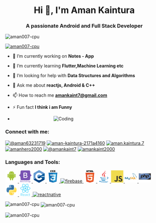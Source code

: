 <h1 align="center">Hi 👋, I'm Aman Kaintura</h1>

<h3 align="center">A passionate Android and  Full Stack Developer</h3>

<p align="left"> <img src="https://komarev.com/ghpvc/?username=aman007-cpu&label=Profile%20views&color=0e75b6&style=flat" alt="aman007-cpu" /> </p>

<p align="left"> <a href="https://github.com/ryo-ma/github-profile-trophy"><img src="https://github-profile-trophy.vercel.app/?username=aman007-cpu" alt="aman007-cpu" /></a> </p>


- 🔭 I’m currently working on **Notes - App**

- 🌱 I’m currently learning **Flutter,Machine Learning etc**

- 🤝 I’m looking for help with **Data Structures and Algorithms**

- 💬 Ask me about **reactjs, Android & C++**

- 📫 How to reach me **amankaint7@gmail.com**

- ⚡ Fun fact **I think i am Funny**
- <img align="right" alt="Coding" width="350" src="https://cdn.dribbble.com/users/2646423/screenshots/5507196/computer.gif">

<h3 align="left">Connect with me:</h3>
<p align="left">
<a href="https://twitter.com/@aman63231719" target="blank"><img align="center" src="https://raw.githubusercontent.com/rahuldkjain/github-profile-readme-generator/master/src/images/icons/Social/twitter.svg" alt="@aman63231719" height="30" width="40" /></a>
<a href="https://linkedin.com/in/aman-kaintura-2171a4160" target="blank"><img align="center" src="https://raw.githubusercontent.com/rahuldkjain/github-profile-readme-generator/master/src/images/icons/Social/linked-in-alt.svg" alt="aman-kaintura-2171a4160" height="30" width="40" /></a>
<a href="https://instagram.com/aman.kaintura.7" target="blank"><img align="center" src="https://raw.githubusercontent.com/rahuldkjain/github-profile-readme-generator/master/src/images/icons/Social/instagram.svg" alt="aman.kaintura.7" height="30" width="40" /></a>
<a href="https://www.codechef.com/users/amanhero2000" target="blank"><img align="center" src="https://cdn.jsdelivr.net/npm/simple-icons@3.1.0/icons/codechef.svg" alt="amanhero2000" height="30" width="40" /></a>
<a href="https://www.hackerrank.com/@amankaint7" target="blank"><img align="center" src="https://raw.githubusercontent.com/rahuldkjain/github-profile-readme-generator/master/src/images/icons/Social/hackerrank.svg" alt="@amankaint7" height="30" width="40" /></a>
<a href="https://www.leetcode.com/amankaint2000" target="blank"><img align="center" src="https://raw.githubusercontent.com/rahuldkjain/github-profile-readme-generator/master/src/images/icons/Social/leet-code.svg" alt="amankaint2000" height="30" width="40" /></a>
</p>


<h3 align="left">Languages and Tools:</h3>
<p align="left"> <a href="https://developer.android.com" target="_blank" rel="noreferrer"> <img src="https://raw.githubusercontent.com/devicons/devicon/master/icons/android/android-original-wordmark.svg" alt="android" width="40" height="40"/> </a> <a href="https://getbootstrap.com" target="_blank" rel="noreferrer"> <img src="https://raw.githubusercontent.com/devicons/devicon/master/icons/bootstrap/bootstrap-plain-wordmark.svg" alt="bootstrap" width="40" height="40"/> </a> <a href="https://www.w3schools.com/cpp/" target="_blank" rel="noreferrer"> <img src="https://raw.githubusercontent.com/devicons/devicon/master/icons/cplusplus/cplusplus-original.svg" alt="cplusplus" width="40" height="40"/> </a> <a href="https://www.w3schools.com/css/" target="_blank" rel="noreferrer"> <img src="https://raw.githubusercontent.com/devicons/devicon/master/icons/css3/css3-original-wordmark.svg" alt="css3" width="40" height="40"/> </a> <a href="https://firebase.google.com/" target="_blank" rel="noreferrer"> <img src="https://www.vectorlogo.zone/logos/firebase/firebase-icon.svg" alt="firebase" width="40" height="40"/> </a> <a href="https://www.w3.org/html/" target="_blank" rel="noreferrer"> <img src="https://raw.githubusercontent.com/devicons/devicon/master/icons/html5/html5-original-wordmark.svg" alt="html5" width="40" height="40"/> </a> <a href="https://www.java.com" target="_blank" rel="noreferrer"> <img src="https://raw.githubusercontent.com/devicons/devicon/master/icons/java/java-original.svg" alt="java" width="40" height="40"/> </a> <a href="https://developer.mozilla.org/en-US/docs/Web/JavaScript" target="_blank" rel="noreferrer"> <img src="https://raw.githubusercontent.com/devicons/devicon/master/icons/javascript/javascript-original.svg" alt="javascript" width="40" height="40"/> </a> <a href="https://www.mysql.com/" target="_blank" rel="noreferrer"> <img src="https://raw.githubusercontent.com/devicons/devicon/master/icons/mysql/mysql-original-wordmark.svg" alt="mysql" width="40" height="40"/> </a> <a href="https://www.php.net" target="_blank" rel="noreferrer"> <img src="https://raw.githubusercontent.com/devicons/devicon/master/icons/php/php-original.svg" alt="php" width="40" height="40"/> </a> <a href="https://www.python.org" target="_blank" rel="noreferrer"> <img src="https://raw.githubusercontent.com/devicons/devicon/master/icons/python/python-original.svg" alt="python" width="40" height="40"/> </a> <a href="https://reactjs.org/" target="_blank" rel="noreferrer"> <img src="https://raw.githubusercontent.com/devicons/devicon/master/icons/react/react-original-wordmark.svg" alt="react" width="40" height="40"/> </a> <a href="https://reactnative.dev/" target="_blank" rel="noreferrer"> <img src="https://reactnative.dev/img/header_logo.svg" alt="reactnative" width="40" height="40"/> </a> </p>

<p><img align="left" src="https://github-readme-stats.vercel.app/api/top-langs?username=aman007-cpu&show_icons=true&locale=en&layout=compact" alt="aman007-cpu" /></p>

<p>&nbsp;<img align="center" src="https://github-readme-stats.vercel.app/api?username=aman007-cpu&show_icons=true&locale=en" alt="aman007-cpu" /></p>

<p><img align="center" src="https://github-readme-streak-stats.herokuapp.com/?user=aman007-cpu&" alt="aman007-cpu" /></p>
